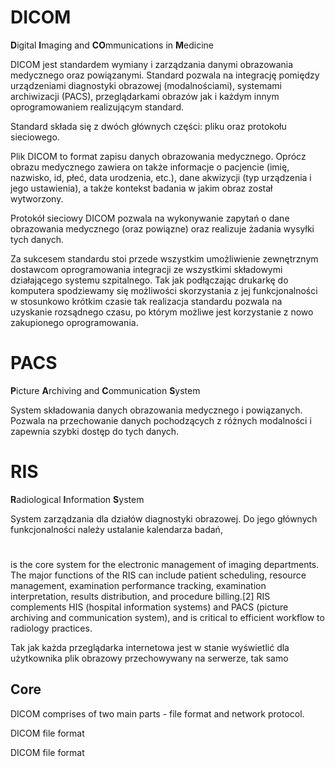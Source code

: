 # DICOM

**D**igital **I**maging and **CO**mmunications in **M**edicine

DICOM jest standardem wymiany i zarządzania danymi obrazowania medycznego oraz powiązanymi. Standard pozwala na integrację pomiędzy urządzeniami diagnostyki obrazowej (modalnościami), systemami archiwizacji (PACS), przeglądarkami obrazów jak i każdym innym oprogramowaniem realizującym standard.

Standard składa się z dwóch głównych części: pliku oraz protokołu sieciowego.

Plik DICOM to format zapisu danych obrazowania medycznego. Oprócz obrazu medycznego zawiera on także informacje o pacjencie (imię, nazwisko, id, płeć, data urodzenia, etc.), dane akwizycji (typ urządzenia i jego ustawienia), a także kontekst badania w jakim obraz został wytworzony.

Protokół sieciowy DICOM pozwala na wykonywanie zapytań o dane obrazowania medycznego (oraz powiązne) oraz realizuje żadania wysyłki tych danych.

Za sukcesem standardu stoi przede wszystkim umożliwienie zewnętrznym dostawcom oprogramowania integracji ze wszystkimi składowymi działającego systemu szpitalnego. Tak jak podłączając drukarkę do komputera spodziewamy się możliwości skorzystania z jej funkcjonalności w stosunkowo krótkim czasie tak realizacja standardu pozwala na uzyskanie rozsądnego czasu, po którym możliwe jest korzystanie z nowo zakupionego oprogramowania.

# PACS

**P**icture **A**rchiving and **C**ommunication **S**ystem

System składowania danych obrazowania medycznego i powiązanych. Pozwala na przechowanie danych pochodzących z różnych modalności i zapewnia szybki dostęp do tych danych.

# RIS

**R**adiological **I**nformation **S**ystem

System zarządzania dla działów diagnostyki obrazowej. Do jego głównych funkcjonalności należy ustalanie kalendarza badań, 

# 


is the core system for the electronic management of imaging departments. The major functions of the RIS can include patient scheduling, resource management, examination performance tracking, examination interpretation, results distribution, and procedure billing.[2] RIS complements HIS (hospital information systems) and PACS (picture archiving and communication system), and is critical to efficient workflow to radiology practices.

Tak jak każda przeglądarka internetowa jest w stanie wyświetlić dla użytkownika plik obrazowy przechowywany na serwerze, tak samo 
## Core

DICOM comprises of two main parts - file format and network protocol.

DICOM file format 


DICOM file format 
